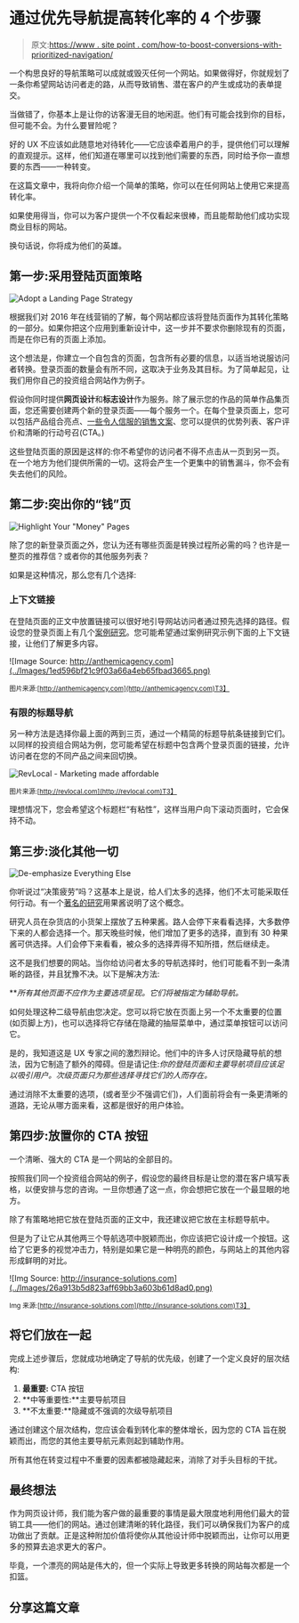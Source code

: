 # 通过优先导航提高转化率的 4 个步骤

> 原文:[https://www . site point . com/how-to-boost-conversions-with-prioritized-navigation/](https://www.sitepoint.com/how-to-boost-conversions-with-prioritized-navigation/)

一个构思良好的导航策略可以成就或毁灭任何一个网站。如果做得好，你就规划了一条你希望网站访问者走的路，从而导致销售、潜在客户的产生或成功的表单提交。

当做错了，你基本上是让你的访客漫无目的地闲逛。他们有可能会找到你的目标，但可能不会。为什么要冒险呢？

好的 UX 不应该如此随意地对待转化——它应该牵着用户的手，提供他们可以理解的直观提示。这样，他们知道在哪里可以找到他们需要的东西，同时给予你一直想要的东西——一种转变。

在这篇文章中，我将向你介绍一个简单的策略，你可以在任何网站上使用它来提高转化率。

如果使用得当，你可以为客户提供一个不仅看起来很棒，而且能帮助他们成功实现商业目标的网站。

换句话说，你将成为他们的英雄。

## 第一步:采用登陆页面策略

![Adopt a Landing Page Strategy](../Images/0cf40e850e25d8aa3d973d53aa9b3778.png)

根据我们对 2016 年在线营销的了解，每个网站都应该将登陆页面作为其转化策略的一部分。如果你把这个应用到重新设计中，这一步并不要求你删除现有的页面，而是在你已有的页面上添加。

这个想法是，你建立一个自包含的页面，包含所有必要的信息，以适当地说服访问者转换。登录页面的数量会有所不同，这取决于业务及其目标。为了简单起见，让我们用你自己的投资组合网站作为例子。

假设你同时提供**网页设计**和**标志设计**作为服务。除了展示您的作品的简单作品集页面，您还需要创建两个新的登录页面——每个服务一个。在每个登录页面上，您可以包括产品组合亮点、[一些令人信服的销售文案](http://unbounce.com/landing-page-copywriting/egocentric-landing-page-copy/)、您可以提供的优势列表、客户评价和清晰的行动号召(CTA。)

这些登陆页面的原因是这样的:你不希望你的访问者不得不点击从一页到另一页。在一个地方为他们提供所需的一切。这将会产生一个更集中的销售漏斗，你不会有失去他们的风险。

## 第二步:突出你的“钱”页

![Highlight Your &quot;Money&quot; Pages](../Images/e4049a717ab68db5a26eace157b11b33.png)

除了您的新登录页面之外，您认为还有哪些页面是转换过程所必需的吗？也许是一整页的推荐信？或者你的其他服务列表？

如果是这种情况，那么您有几个选择:

### 上下文链接

在登陆页面的正文中放置链接可以很好地引导网站访问者通过预先选择的路径。假设您的登录页面上有几个[案例研究](https://www.sitepoint.com/secrets-powerful-web-design-case-studies/)。您可能希望通过案例研究示例下面的上下文链接，让他们了解更多内容。

![Image Source: http://anthemicagency.com](../Images/1ed596bf21c9f03a66a4eb65fbad3665.png)

<small>图片来源:[http://anthemicagency.com](http://anthemicagency.com)T3】</small>

### 有限的标题导航

另一种方法是选择你最上面的两到三页，通过一个精简的标题导航条链接到它们。以同样的投资组合网站为例，您可能希望在标题中包含两个登录页面的链接，允许访问者在您的不同产品之间来回切换。

![RevLocal - Marketing made affordable](../Images/65865daf42fd7b6b339f2d674ccdb63d.png)

<small>图片来源:[http://revlocal.com](http://revlocal.com)T3】</small>

理想情况下，您会希望这个标题栏“有粘性”，这样当用户向下滚动页面时，它会保持不动。

## 第三步:淡化其他一切

![De-emphasize Everything Else](../Images/c14f1f44254e14f1201c0b123c09120f.png)

你听说过“决策疲劳”吗？这基本上是说，给人们太多的选择，他们不太可能采取任何行动。有一个[著名的研究](https://sivers.org/jam)用果酱说明了这个概念。

研究人员在杂货店的小货架上摆放了五种果酱。路人会停下来看看选择，大多数停下来的人都会选择一个。那天晚些时候，他们增加了更多的选择，直到有 30 种果酱可供选择。人们会停下来看看，被众多的选择弄得不知所措，然后继续走。

这不是我们想要的网站。当你给访问者太多的导航选择时，他们可能看不到一条清晰的路径，并且犹豫不决。以下是解决方法:

***所有其他页面不应作为主要选项呈现。*它们将被指定为辅助导航。**

如何处理这种二级导航由您决定。您可以将它放在页面上另一个不太重要的位置(如页脚上方)，也可以选择将它存储在隐藏的抽屉菜单中，通过菜单按钮可以访问它。

是的，我知道这是 UX 专家之间的激烈辩论。他们中的许多人讨厌隐藏导航的想法，因为它制造了额外的障碍。但是请记住:*你的登陆页面和主要导航项目应该足以吸引用户。次级页面只为那些选择寻找它们的人而存在。*

通过消除不太重要的选项，(或者至少不强调它们)，人们面前将会有一条更清晰的道路，无论从哪方面来看，这都是很好的用户体验。

## 第四步:放置你的 CTA 按钮

一个清晰、强大的 CTA 是一个网站的全部目的。

按照我们同一个投资组合网站的例子，假设您的最终目标是让您的潜在客户填写表格，以便安排与您的咨询。一旦你想通了这一点，你会想把它放在一个最显眼的地方。

除了有策略地把它放在登陆页面的正文中，我还建议把它放在主标题导航中。

但是为了让它从其他两三个导航选项中脱颖而出，你应该把它设计成一个按钮。这给了它更多的视觉冲击力，特别是如果它是一种明亮的颜色，与网站上的其他内容形成鲜明的对比。

![Img Source: http://insurance-solutions.com](../Images/26a913b5d823aff69bb3a603b61d8ad0.png)

<small>Img 来源:[http://insurance-solutions.com](http://insurance-solutions.com)T3】</small>

## 将它们放在一起

完成上述步骤后，您就成功地确定了导航的优先级，创建了一个定义良好的层次结构:

1.  **最重要:** CTA 按钮
2.  **中等重要性:**主要导航项目
3.  **不太重要:**隐藏或不强调的次级导航项目

通过创建这个层次结构，您应该会看到转化率的整体增长，因为您的 CTA 旨在脱颖而出，而您的其他主要导航元素则起到辅助作用。

所有其他在转变过程中不重要的因素都被隐藏起来，消除了对手头目标的干扰。

## 最终想法

作为网页设计师，我们能为客户做的最重要的事情是最大限度地利用他们最大的营销工具——他们的网站。通过创建清晰的转化路径，我们可以确保我们为客户的成功做出了贡献。正是这种附加价值将使你从其他设计师中脱颖而出，让你可以用更多的预算去追求更大的客户。

毕竟，一个漂亮的网站是伟大的，但一个实际上导致更多转换的网站每次都是一个扣篮。

## 分享这篇文章